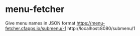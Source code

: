 # menu-fetcher
Give menu names in JSON format
https://menu-fetcher.cfapps.io/submenu/-1
http://localhost:8080/submenu/1
